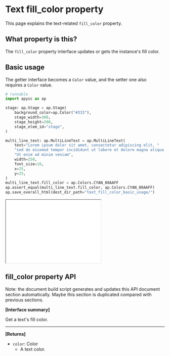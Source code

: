 # Text fill_color property

This page explains the text-related `fill_color` property.

## What property is this?

The `fill_color` property interface updates or gets the instance's fill color.

## Basic usage

The getter interface becomes a `Color` value, and the setter one also requires a `Color` value.

```py
# runnable
import apysc as ap

stage: ap.Stage = ap.Stage(
    background_color=ap.Color("#333"),
    stage_width=300,
    stage_height=200,
    stage_elem_id="stage",
)

multi_line_text: ap.MultiLineText = ap.MultiLineText(
    text="Lorem ipsum dolor sit amet, consectetur adipiscing elit, "
    "sed do eiusmod tempor incididunt ut labore et dolore magna aliqua. "
    "Ut enim ad minim veniam",
    width=250,
    font_size=16,
    x=25,
    y=25,
)
multi_line_text.fill_color = ap.Colors.CYAN_00AAFF
ap.assert_equal(multi_line_text.fill_color, ap.Colors.CYAN_00AAFF)
ap.save_overall_html(dest_dir_path="text_fill_color_basic_usage/")
```

<iframe src="static/text_fill_color_basic_usage/index.html" width="300" height="200"></iframe>

## fill_color property API

<!-- Docstring: apysc._display.text_fill_color_css_mixin.TextFillColorCssMixIn.fill_color -->

<span class="inconspicuous-txt">Note: the document build script generates and updates this API document section automatically. Maybe this section is duplicated compared with previous sections.</span>

**[Interface summary]**

Get a text's fill color.<hr>

**[Returns]**

- `color`: Color
  - A text color.